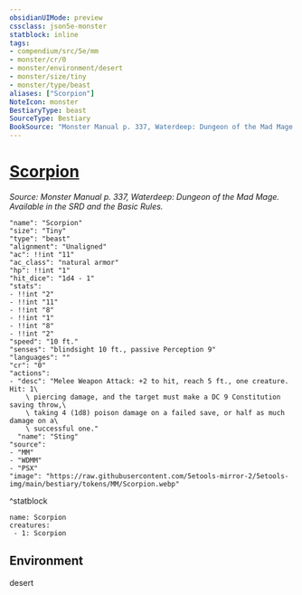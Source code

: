 ```yaml
---
obsidianUIMode: preview
cssclass: json5e-monster
statblock: inline
tags:
- compendium/src/5e/mm
- monster/cr/0
- monster/environment/desert
- monster/size/tiny
- monster/type/beast
aliases: ["Scorpion"]
NoteIcon: monster
BestiaryType: beast
SourceType: Bestiary
BookSource: "Monster Manual p. 337, Waterdeep: Dungeon of the Mad Mage. Available in the SRD and the Basic Rules."
---
```

# [Scorpion](2-Mechanics/CLI/bestiary/beast/scorpion.md)
*Source: Monster Manual p. 337, Waterdeep: Dungeon of the Mad Mage. Available in the SRD and the Basic Rules.*  

```statblock
"name": "Scorpion"
"size": "Tiny"
"type": "beast"
"alignment": "Unaligned"
"ac": !!int "11"
"ac_class": "natural armor"
"hp": !!int "1"
"hit_dice": "1d4 - 1"
"stats":
- !!int "2"
- !!int "11"
- !!int "8"
- !!int "1"
- !!int "8"
- !!int "2"
"speed": "10 ft."
"senses": "blindsight 10 ft., passive Perception 9"
"languages": ""
"cr": "0"
"actions":
- "desc": "Melee Weapon Attack: +2 to hit, reach 5 ft., one creature. Hit: 1\
    \ piercing damage, and the target must make a DC 9 Constitution saving throw,\
    \ taking 4 (1d8) poison damage on a failed save, or half as much damage on a\
    \ successful one."
  "name": "Sting"
"source":
- "MM"
- "WDMM"
- "PSX"
"image": "https://raw.githubusercontent.com/5etools-mirror-2/5etools-img/main/bestiary/tokens/MM/Scorpion.webp"
```
^statblock

```encounter-table
name: Scorpion
creatures:
 - 1: Scorpion
```

## Environment

desert